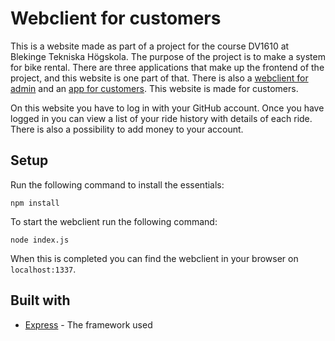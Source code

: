 # Webclient for customers

This is a website made as part of a project for the course DV1610 at Blekinge Tekniska Högskola.
The purpose of the project is to make a system for bike rental. There are three applications that
make up the frontend of the project, and this website is one part of that. There is also a
[webclient for admin](https://github.com/gizmo10475/PatternProject/tree/main/src/frontend/webclientAdmin/webclientAdmin) 
and an [app for customers](https://github.com/gizmo10475/PatternProject/tree/main/src/frontend/app). 
This website is made for customers.

On this website you have to log in with your GitHub account. Once you have logged in you can
view a list of your ride history with details of each ride. There is also a possibility to add
money to your account.

## Setup

Run the following command to install the essentials:
```
npm install
```

To start the webclient run the following command:
```
node index.js
```

When this is completed you can find the webclient in your browser on ``localhost:1337``.

## Built with
* [Express](https://expressjs.com) - The framework used